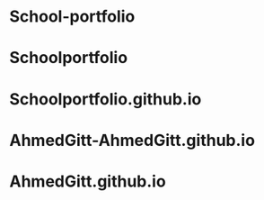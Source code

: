 # School-portfolio
# Schoolportfolio
# Schoolportfolio.github.io
# AhmedGitt-AhmedGitt.github.io
# AhmedGitt.github.io
